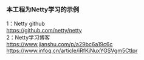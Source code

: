 ### 本工程为Netty学习的示例

1：Netty github  
https://github.com/netty/netty  
2：Netty学习博客    
https://www.jianshu.com/p/a29bc6a19c6c   
https://www.infoq.cn/article/iRfKjNuxYGSVgm5CtIpr   